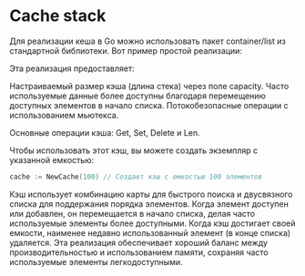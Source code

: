 # Cache stack

Для реализации кеша в Go можно использовать пакет container/list из стандартной библиотеки. Вот пример простой реализации:

Эта реализация предоставляет:

Настраиваемый размер кэша (длина стека) через поле capacity.
Часто используемые данные более доступны благодаря перемещению доступных элементов в начало списка.
Потокобезопасные операции с использованием мьютекса.

Основные операции кэша: Get, Set, Delete и Len.

Чтобы использовать этот кэш, вы можете создать экземпляр с указанной емкостью:
```go
cache := NewCache(100) // Создает кэш с емкостью 100 элементов
```
Кэш использует комбинацию карты для быстрого поиска и двусвязного списка для поддержания порядка элементов. Когда элемент доступен или добавлен, он перемещается в начало списка, делая часто используемые элементы более доступными. Когда кэш достигает своей емкости, наименее недавно использованный элемент (в конце списка) удаляется.
Эта реализация обеспечивает хороший баланс между производительностью и использованием памяти, сохраняя часто используемые элементы легкодоступными.